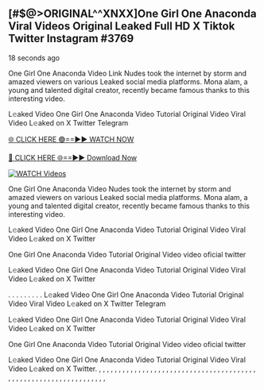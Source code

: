 ## [#$@>ORIGINAL^^XNXX]One Girl One Anaconda Viral Videos Original Leaked Full HD X Tiktok Twitter Instagram #3769

18 seconds ago

One Girl One Anaconda Video Link Nudes took the internet by storm and amazed viewers on various Leaked social media platforms. Mona alam, a young and talented digital creator, recently became famous thanks to this interesting video.

L𝚎aked Video One Girl One Anaconda Video Tutorial Original Video Viral Video L𝚎aked on X Twitter Telegram

[🌐 CLICK HERE 🟢==►► WATCH NOW](https://dekho-ki-hoy-07-2k25.blogspot.com/2025/01/viral-on.html)

[🔴 CLICK HERE 🌐==►► Download Now](https://dekho-ki-hoy-07-2k25.blogspot.com/2025/01/viral-on.html)

[![WATCH Videos](https://i.imgur.com/dJHk4Zq.gif)](https://dekho-ki-hoy-07-2k25.blogspot.com/2025/01/viral-on.html)

One Girl One Anaconda Video Nudes took the internet by storm and amazed viewers on various Leaked social media platforms. Mona alam, a young and talented digital creator, recently became famous thanks to this interesting video.

L𝚎aked Video One Girl One Anaconda Video Tutorial Original Video Viral Video L𝚎aked on X Twitter

One Girl One Anaconda Video Tutorial Original Video video oficial twitter

L𝚎aked Video One Girl One Anaconda Video Tutorial Original Video Viral Video L𝚎aked on X Twitter

. . . . . . . . . L𝚎aked Video One Girl One Anaconda Video Tutorial Original Video Viral Video L𝚎aked on X Twitter Telegram

L𝚎aked Video One Girl One Anaconda Video Tutorial Original Video Viral Video L𝚎aked on X Twitter

One Girl One Anaconda Video Tutorial Original Video video oficial twitter

L𝚎aked Video One Girl One Anaconda Video Tutorial Original Video Viral Video L𝚎aked on X Twitter.
,
,
,
,
,
,
,
,
,
,
,
,
,
,
,
,
,
,
,
,
,
,
,
,
,
,
,
,
,
,
,
,
,
,
,
,
,
,
,
,
,
,
,
,
,
,
,
,
,
,
,
,
,
,
,
,
,
,
,
,
,
,
,
,
,